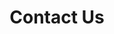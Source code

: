 ---
title: "Contact Us"
draft: false
description : "Contact Page"
image: "images/globe-dark.svg"
---